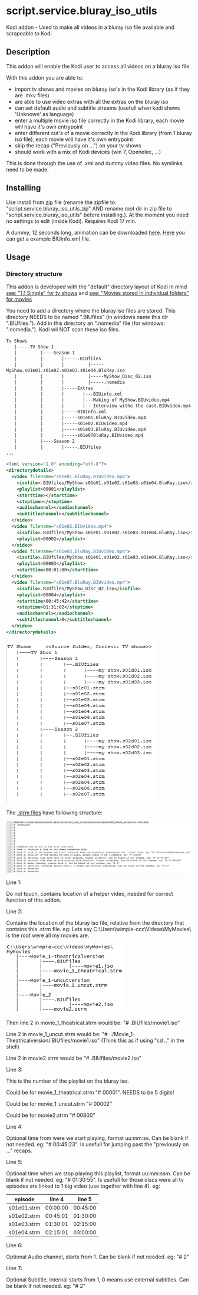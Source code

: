 # script.service.bluray_iso_utils
Kodi addon - Used to make all videos in a bluray iso file available and scrapeable to Kodi

## Description
This addon will enable the Kodi user to access all videos on a bluray iso file.

With this addon you are able to:
- import tv shows and movies on bluray iso's in the Kodi library (as if they are .mkv files)
- are able to use video extras with all the extras on the bluray iso
- can set default audio and subtitle streams (usefull when kodi shows 'Unknown' as language)
- enter a multiple movie iso file correctly in the Kodi library, each movie will have it's own entrypoint
- enter different cut's of a movie correctly in the Kodi library (from 1 bluray iso file), each movie will have it's own entrypoint
- skip the recap ("Previously on ...") on your tv shows
- should work with a mix of Kodi devices (win 7, Openelec, ...)

This is done through the use of .xml and dummy video files. No symlinks need to be made. 

## Installing
Use install from [zip](https://github.com/Wimpie-ccc/script.service.bluray_iso_utils/archive/master.zip) file (rename the zipfile to: "script.service.bluray_iso_utils.zip" AND rename root dir in zip file to "script.service.bluray_iso_utils" before installing.). At the moment you need no settings to edit (inside Kodi). Requires Kodi 17 min. 

A dummy, 12 seconds long, animation can be downloaded [here](https://github.com/Wimpie-ccc/helperfiles/blob/master/BIU_Black_Animation.720p.mp4?raw=true).
[Here](https://raw.githubusercontent.com/Wimpie-ccc/helperfiles/master/BIUinfo.xml) you can get a example BIUinfo.xml file.

## Usage
### Directory structure
This addon is developed with the "default" directory layout of Kodi in mind  [see: "1.1 Simple" for tv shows](http://kodi.wiki/view/Naming_video_files/TV_shows) and [see: "Movies stored in individual folders" for movies](http://kodi.wiki/view/Naming_video_files/Movies)

You need to add a directory where the bluray iso files are stored. This directory NEEDS to be named ".BIUfiles" (in windows name this dir ".BIUfiles."). Add in this directory an ".nomedia" file (for windows: ".nomedia."). Kodi wil NOT scan these iso files. 

```
Tv Shows
   |-----TV Show 1
   |         |----Season 1
   |         |       |-----.BIUfiles
   |         |       |         |-----MyShow.s01e01.s01e02.s01e03.s01e04.BluRay.iso
   |         |       |         |-----MyShow_Disc_02.iso
   |         |       |         |-----.nomedia
   |         |       |-----Extras
   |         |       |       |---BIUinfo.xml
   |         |       |       |---Making of MyShow.BIUvideo.mp4
   |         |       |       |---Interview withe the cast.BIUvideo.mp4
   |         |       |-----BIUinfo.xml
   |         |       |-----s01e01.BluRay.BIUvideo.mp4
   |         |       |-----s01e02.BIUvideo.mp4
   |         |       |-----s01e03.BluRay.BIUvideo.mp4
   |         |       |-----s01e07BluRay.BIUvideo.mp4
   |         |----Season 2
   |         |       |-----.BIUfiles
...
```






```xml
<?xml version="1.0" encoding="utf-8"?>
<directorydetails>
  <video filename="s01e01.BluRay.BIUvideo.mp4">
    <isofile>.BIUfiles/MyShow.s01e01.s01e02.s01e03.s01e04.BluRay.iso</isofile>
    <playlist>00001</playlist>
    <starttime></starttime>
    <stoptime></stoptime>
    <audiochannel></audiochannel>
    <subtitlechannel></subtitlechannel>
  </video>
  <video filename="s01e02.BIUvideo.mp4">
    <isofile>.BIUfiles/MyShow.s01e01.s01e02.s01e03.s01e04.BluRay.iso</isofile>
    <playlist>00002</playlist>
  </video>
  <video filename="s01e03.BluRay.BIUvideo.mp4">
    <isofile>.BIUfiles/MyShow.s01e01.s01e02.s01e03.s01e04.BluRay.iso</isofile>
    <playlist>00003</playlist>
    <starttime>00:01:00</starttime>
  </video>
  <video filename="s01e07.BluRay.BIUvideo.mp4">
    <isofile>.BIUfiles/MyShow_Disc_02.iso</isofile>
    <playlist>00004</playlist>
    <starttime>00:45:42</starttime>
    <stoptime>01:31:02</stoptime>
    <audiochannel></audiochannel>
    <subtitlechannel>0</subtitlechannel>
  </video>
</directorydetails>
```




















![alt text](https://raw.githubusercontent.com/Wimpie-ccc/helperfiles/master/TV-file-structure.png)

The [.strm files](https://github.com/Wimpie-ccc/helperfiles/blob/master/s01e01.strm) have following structure:

![alt text](https://github.com/Wimpie-ccc/helperfiles/blob/master/example.strm-file.png)

Line 1:

Do not touch, contains location of a helper video, needed for correct function of this addon.

Line 2:

Contains the location of the bluray iso file, relative from the directory that contains this .strm file. eg: Lets say C:\Users\wimpie-ccc\Videos\MyMovies\ is the root were all my movies are.

![alt text](https://github.com/Wimpie-ccc/helperfiles/blob/master/movie-file-structure.png)

Then line 2 in movie_1_theatrical.strm would be: "# .BIUfiles/movie1.iso"

Line 2 in movie_1_uncut.strm would be: "# ../Movie_1-Theatricalversion/.BIUfiles/movie1.iso" (Think this as if using "cd .." in the shell)

Line 2 in movie2.strm would be "# .BIUfiles/movie2.iso"

Line 3:

This is the number of the playlist on the bluray iso.

Could be for movie_1_theatrical.strm "# 00001". NEEDS to be 5 digits!

Could be for movie_1_uncut.strm "# 00002"

Could be for movie2.strm "# 00800"

Line 4:

Optional time from were we start playing, format uu:mm:ss. Can be blank if not needed. eg: "# 00:45:23". Is usefull for jumping past the "previously on ..." recaps.

Line 5:

Optional time when we stop playing this playlist, format uu:mm:ssm. Can be blank if not needed. eg: "# 01:30:55". Is usefull for those discs were all tv episodes are linked to 1 big video (use together with line 4). eg:

| episode | line 4 | line 5 |
|-----|--------|--------|
s01e01.strm | 00:00:00 | 00:45:00 |
s01e02.strm | 00:45:01 | 01:30:00|
s01e03.strm | 01:30:01 | 02:15:00|
s01e04.strm | 02:15:01 | 03:00:00 |

Line 6:

Optional Audio channel, starts from 1. Can be blank if not needed. eg: "# 2"

Line 7:

Optional Subtitle, internal starts from 1, 0 means use external subtitles. Can be blank if not needed. eg: "# 2"

